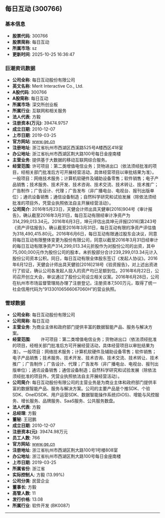 ## 每日互动 (300766)

### 基本信息

- **股票代码**: 300766
- **股票简称**: 每日互动
- **所属市场**: sz
- **更新时间**: 2025-10-25 16:36:47

### 巨潮资讯数据

- **公司全称**: 每日互动股份有限公司
- **英文名称**: Merit Interactive Co., Ltd.
- **A股代码**: 300766
- **A股简称**: 每日互动
- **所属市场**: 深交所创业板
- **所属行业**: 互联网和相关服务
- **法人代表**: 方毅
- **注册资本(万元)**: 39474.9757
- **成立日期**: 2010-12-07
- **上市日期**: 2019-03-25
- **官方网站**: www.ge.cn
- **注册地址**: 浙江省杭州市西湖区西溪路525号A楼西区418室
- **办公地址**: 浙江省杭州市西湖区荆大路100号每日金座南楼
- **主营业务**: 提供基于大数据的移动互联网综合服务。
- **经营范围**: 许可项目：第二类增值电信业务；货物进出口（依法须经批准的项目，经相关部门批准后方可开展经营活动，具体经营项目以审批结果为准）。一般项目：网络技术服务；计算机软硬件及辅助设备零售；软件销售；电子产品销售；技术服务、技术开发、技术咨询、技术交流、技术转让、技术推广；广告制作；广告设计、代理；广告发布（非广播电台、电视台、报刊出版单位）；通讯设备销售；通信设备制造；自然科学研究和试验发展（除依法须经批准的项目外，凭营业执照依法自主开展经营活动）。
- **公司简介**: 2016年5月23日，天健会计师出具天健审[2016]904号《审计报告》，确认截至2016年3月31日，每日互动有限经审计净资产为314,299,013.34元。2016年6月3日，坤元评估出具坤元评报[2016]第243号《资产评估报告》，确认截至2016年3月31日，每日互动有限的净资产评估值为318,490,415.80元。2016年6月6日，每日互动有限通过股东会决议，同意将每日互动有限整体变更为股份有限公司，同意以截至2016年3月31日经审计的每日互动有限净资产314,299,013.34元折股作为对股份公司的出资，其中75,000,000元作为股份公司的股本，未折股部分合计239,299,013.34元计入股份公司资本公积。同日，每日互动有限全体股东签订《发起人协议》。2016年6月12日，天健会计师出具天健验[2016]218号《验资报告》，对上述出资进行了验证，确认公司各发起人投入的资产均已足额到位。2016年6月22日，公司召开创立大会，审议通过了股份公司设立相关议案。2016年6月28日，公司在杭州市市场监督管理局办理了注册登记，注册资本7,500万元，取得了统一社会信用代码为“91330106566067060H”的营业执照。

### 雪球数据

- **公司全称**: 每日互动股份有限公司
- **公司简称**: 每日互动
- **主营业务**: 为商业主体和政府部门提供丰富的数据智能产品、服务与解决方案。
- **经营范围**: 　　许可项目：第二类增值电信业务；货物进出口（依法须经批准的项目，经相关部门批准后方可开展经营活动，具体经营项目以审批结果为准）。一般项目：网络技术服务；计算机软硬件及辅助设备零售；软件销售；电子产品销售；技术服务、技术开发、技术咨询、技术交流、技术转让、技术推广；广告制作；广告设计、代理；广告发布（非广播电台、电视台、报刊出版单位）；通讯设备销售；通信设备制造；自然科学研究和试验发展（除依法须经批准的项目外，凭营业执照依法自主开展经营活动）。
- **公司简介**: 每日互动股份有限公司的主营业务是为商业主体和政府部门提供丰富的数据智能产品、服务与解决方案。公司的主要产品是个推SDK、个验SDK、OneIDSDK、用户运营SDK、数据智能操作系统(DiOS)、增能与风控服务、增长服务、品牌服务、SaaS服务、公共服务数盘。
- **法人代表**: 方毅
- **总经理**: 方毅
- **董秘**: 王冠鹏
- **成立日期**: 2010-12-07
- **注册资本(元)**: 39474.98万元
- **员工人数**: 766
- **官方网站**: www.ge.cn
- **注册地址**: 浙江省杭州市西湖区荆大路100号1号楼808室
- **办公地址**: 浙江省杭州市西湖区荆大路100号每日金座南楼
- **上市日期**: 2019-03-25
- **所属省份**: 浙江省
- **实际控制人**: 方毅 (13.99%)
- **公司分类**: 民营企业
- **董事长**: 方毅
- **高管人数**: 11
- **发行价格**: 13.08
- **所属行业**: 软件开发 (BK0087)

---